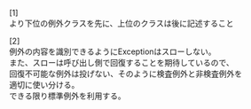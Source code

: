 [1]  
より下位の例外クラスを先に、上位のクラスは後に記述すること  

[2]  
例外の内容を識別できるようにExceptionはスローしない。  
また、スローは呼び出し側で回復することを期待しているので、  
回復不可能な例外は投げない、そのように検査例外と非検査例外を  
適切に使い分ける。  
できる限り標準例外を利用する。